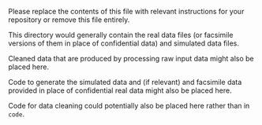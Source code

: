 Please replace the contents of this file with relevant instructions for your repository or remove this file entirely.

This directory would generally contain the real data files (or facsimile versions of them in place of confidential data) and simulated data files.

Cleaned data that are produced by processing raw input data might also be placed here.

Code to generate the simulated data and (if relevant) and facsimile data provided in place of confidential real data might also be placed here. 

Code for data cleaning could potentially also be placed here rather than in `code`.
